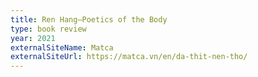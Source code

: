 ```yaml
---
title: Ren Hang—Poetics of the Body
type: book review
year: 2021
externalSiteName: Matca
externalSiteUrl: https://matca.vn/en/da-thit-nen-tho/
---
```

